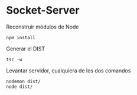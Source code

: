 # Socket-Server

Reconstruir módulos de Node
```
npm install
```

Generar el DIST
```
tsc -w
```

Levantar servidor, cualquiera de los dos comandos
```
nodemon dist/
node dist/
```